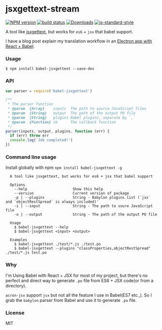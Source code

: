 # jsxgettext-stream

[![NPM version][npm-image]][npm-url]
[![build status][travis-image]][travis-url]
[![Downloads][downloads-image]][downloads-url]
[![js-standard-style][standard-image]][standard-url]

A tool like [jsxgettext](https://www.npmjs.com/package/jsxgettext), but works for `es6` + `jsx` that babel support.

I have a blog post explain my translation workflow in an [Electron app with React + Babel](https://fraserxu.me/2015/09/18/translation-workflow-in-Electron-application/).

### Usage

```
$ npm install babel-jsxgettext --save-dev
```

### API

```JavaScript
var parser = require('babel-jsxgettext')

/**
 * The parser function
 * @param  {Array}    inputs  The path to source JavaScript files
 * @param  {String}   output  The path of the output PO file
 * @param  {String}   plugins Babel plugins, separate by `,`
 * @param  {Function} cb      The callback function
 */
parser(inputs, output, plugins, function (err) {
  if (err) throw err
  console.log('Job completed!')
})
```

### Command line usage

Install globally with npm `npm install babel-jsxgettext -g`

```
  A tool like jsxgettext, but works for es6 + jsx that babel support

  Options
    --help                     Show this help
    --version                  Current version of package
    -p | --plugins             String - Babylon plugins list (`jsx` and `objectRestSpread` is always included)'
    -i | --input               String - The path to soure JavaScript file
    -o | --output              String - The path of the output PO file

  Usage
    $ babel-jsxgettext --help
    $ babel-jsxgettext <input> <output>

  Examples
    $ babel-jsxgettext ./test/*.js ./test.po
    $ babel-jsxgettext --plugins "classProperties,objectRestSpread" ./test/*.js test.po
```


### Why

I'm Using Babel with React + JSX for most of my project, but there's no perfect and direct way to generate `.po` file from ES6 + JSX code(or from a directory).

`acron-jsx` support `jsx` but not all the feature I use in Babel(ES7 etc.,). So I grab the `babylon` parser from Babel and use it to generate `.po` file.

### License
MIT

[npm-image]: https://img.shields.io/npm/v/babel-jsxgettext.svg?style=flat-square
[npm-url]: https://npmjs.org/package/babel-jsxgettext
[travis-image]: https://img.shields.io/travis/fraserxu/babel-jsxgettext/master.svg?style=flat-square
[travis-url]: https://travis-ci.org/fraserxu/babel-jsxgettext
[downloads-image]: http://img.shields.io/npm/dm/babel-jsxgettext.svg?style=flat-square
[downloads-url]: https://npmjs.org/package/babel-jsxgettext
[standard-image]: https://img.shields.io/badge/code%20style-standard-brightgreen.svg?style=flat-square
[standard-url]: https://github.com/feross/standard
